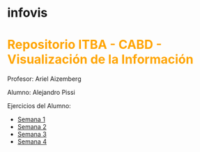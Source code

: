 # infovis

<h1 style="color:#FFA500"> Repositorio ITBA - CABD - Visualización de la Información </h1>

Profesor: Ariel Aizemberg

Alumno:   Alejandro Pissi

Ejercicios del Alumno:

* [Semana 1](https://apissi.github.io/infovis/s1/)
* [Semana 2](https://apissi.github.io/infovis/s2/)
* [Semana 3](https://apissi.github.io/infovis/s3/)
* [Semana 4](https://apissi.github.io/infovis/s4/)
